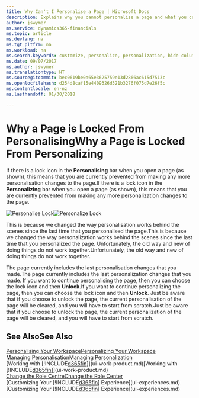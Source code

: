 ```yaml
---
title: Why Can't I Personalise a Page | Microsoft Docs
description: Explains why you cannot personalise a page and what you can do to unlock it so you can personalise it.
author: jswymer
ms.service: dynamics365-financials
ms.topic: article
ms.devlang: na
ms.tgt_pltfrm: na
ms.workload: na
ms.search.keywords: customize, personalize, personalization, hide columns, remove fields, move fields
ms.date: 09/07/2017
ms.author: jswymer
ms.translationtype: HT
ms.sourcegitcommit: bec0619be0a65e3625759e13d2866ac615d7513c
ms.openlocfilehash: d254d8caf15e4409326d321b3276f075d7e26f5c
ms.contentlocale: en-nz
ms.lasthandoff: 01/30/2018

---
```

# <a name="why-a-page-is-locked-from-personalizing"></a><span data-ttu-id="b2cb1-103">Why a Page is Locked From Personalising</span><span class="sxs-lookup"><span data-stu-id="b2cb1-103">Why a Page is Locked From Personalizing</span></span>
<span data-ttu-id="b2cb1-104">If there is a lock icon in the **Personalising** bar when you open a page (as shown), this means that you are currently prevented from making any more personalisation changes to the page.</span><span class="sxs-lookup"><span data-stu-id="b2cb1-104">If there is a lock icon in the **Personalizing** bar when you open a page (as shown), this means that you are currently prevented from making any more personalization changes to the page.</span></span>

<span data-ttu-id="b2cb1-105">![Personalise Lock](media/personalization-locked.png "Personalise lock")</span><span class="sxs-lookup"><span data-stu-id="b2cb1-105">![Personalize Lock](media/personalization-locked.png "Personalize lock")</span></span>

<span data-ttu-id="b2cb1-106">This is because we changed the way personalisation works behind the scenes since the last time that you personalised the page.</span><span class="sxs-lookup"><span data-stu-id="b2cb1-106">This is because we changed the way personalization works behind the scenes since the last time that you personalized the page.</span></span> <span data-ttu-id="b2cb1-107">Unfortunately, the old way and new of doing things do not work together.</span><span class="sxs-lookup"><span data-stu-id="b2cb1-107">Unfortunately, the old way and new of doing things do not work together.</span></span>

<span data-ttu-id="b2cb1-108">The page currently includes the last personalisation changes that you made.</span><span class="sxs-lookup"><span data-stu-id="b2cb1-108">The page currently includes the last personalization changes that you made.</span></span> <span data-ttu-id="b2cb1-109">If you want to continue personalising the page, then you can choose the lock icon and then **Unlock**.</span><span class="sxs-lookup"><span data-stu-id="b2cb1-109">If you want to continue personalizing the page, then you can choose the lock icon and then **Unlock**.</span></span> <span data-ttu-id="b2cb1-110">Just be aware that if you choose to unlock the page, the current personalisation of the page will be cleared, and you will have to start from scratch.</span><span class="sxs-lookup"><span data-stu-id="b2cb1-110">Just be aware that if you choose to unlock the page, the current personalization of the page will be cleared, and you will have to start from scratch.</span></span> 


## <a name="see-also"></a><span data-ttu-id="b2cb1-111">See Also</span><span class="sxs-lookup"><span data-stu-id="b2cb1-111">See Also</span></span>
[<span data-ttu-id="b2cb1-112">Personalising Your Workspace</span><span class="sxs-lookup"><span data-stu-id="b2cb1-112">Personalizing Your Workspace</span></span>](ui-personalization-manage.md)  
[<span data-ttu-id="b2cb1-113">Managing Personalisation</span><span class="sxs-lookup"><span data-stu-id="b2cb1-113">Managing Personalization</span></span>](ui-personalization-manage.md)  
<span data-ttu-id="b2cb1-114">[Working with [!INCLUDE[d365fin](includes/d365fin_md.md)]](ui-work-product.md)</span><span class="sxs-lookup"><span data-stu-id="b2cb1-114">[Working with [!INCLUDE[d365fin](includes/d365fin_md.md)]](ui-work-product.md)</span></span>  
[<span data-ttu-id="b2cb1-115">Change the Role Centre</span><span class="sxs-lookup"><span data-stu-id="b2cb1-115">Change the Role Center</span></span>](change-role.md)  
<span data-ttu-id="b2cb1-116">[Customizing Your [!INCLUDE[d365fin](includes/d365fin_md.md)] Experience](ui-experiences.md)</span><span class="sxs-lookup"><span data-stu-id="b2cb1-116">[Customizing Your [!INCLUDE[d365fin](includes/d365fin_md.md)] Experience](ui-experiences.md)</span></span>  

